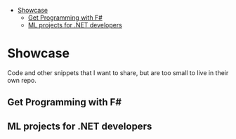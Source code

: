 - [Showcase](#showcase)
  * [Get Programming with F#](#get-programming-with-f-)
  * [ML projects for .NET developers](#ml-projects-for-net-developers)

# Showcase
Code and other snippets that I want to share, but are too small to live in their own repo.

## Get Programming with F#

## ML projects for .NET developers
